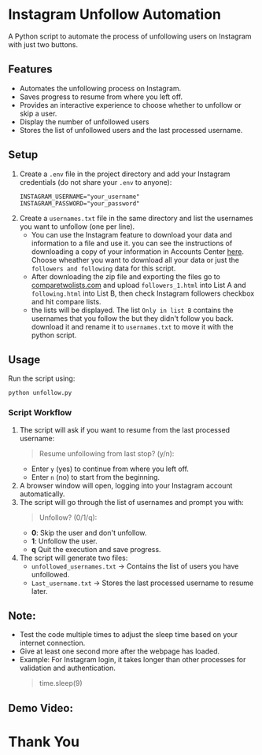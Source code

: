 # Instagram Unfollow Automation

A Python script to automate the process of unfollowing users on Instagram with just two buttons.

## Features
- Automates the unfollowing process on Instagram.
- Saves progress to resume from where you left off.
- Provides an interactive experience to choose whether to unfollow or skip a user.
- Display the number of unfollowed users
- Stores the list of unfollowed users and the last processed username. 

## Setup
1. Create a `.env` file in the project directory and add your Instagram credentials (do not share your `.env` to anyone):
   ```env
   INSTAGRAM_USERNAME="your_username"
   INSTAGRAM_PASSWORD="your_password"
   ```
2. Create a `usernames.txt` file in the same directory and list the usernames you want to unfollow (one per line).
   - You can use the Instagram feature to download your data and information to a file and use it. you can see the instructions of downloading a copy of your information in Accounts Center [here](https://help.instagram.com/181231772500920?helpref=faq_content#download-a-copy-of-your-information-in-accounts-center). Choose wheather you want to download all your data or just the `followers and following` data for this script.
   - After downloading the zip file and exporting the files go to [comparetwolists.com](https://comparetwolists.com/) and upload `followers_1.html` into List A and `following.html` into List B, then check Instagram followers checkbox and hit compare lists.
   - the lists will be displayed. The list `Only in list B` contains the usernames that you follow the but they didn't follow you back. download it and rename it to `usernames.txt` to move it with the python script.

## Usage
Run the script using:
```
python unfollow.py
```

### Script Workflow
1. The script will ask if you want to resume from the last processed username:
   > Resume unfollowing from last stop? (y/n): 
   - Enter `y` (yes) to continue from where you left off.
   - Enter `n` (no) to start from the beginning.
3. A browser window will open, logging into your Instagram account automatically.
4. The script will go through the list of usernames and prompt you with:
   > Unfollow? (0/1/q):
   - **0**: Skip the user and don't unfollow.
   - **1**: Unfollow the user.
   - **q** Quit the execution and save progress.
5. The script will generate two files:
   - `unfollowed_usernames.txt` → Contains the list of users you have unfollowed.
   - `Last_username.txt` → Stores the last processed username to resume later.

## Note:
- Test the code multiple times to adjust the sleep time based on your internet connection.
- Give at least one second more after the webpage has loaded.
- Example: For Instagram login, it takes longer than other processes for validation and authentication.
  > time.sleep(9)

## Demo Video:


# Thank You
